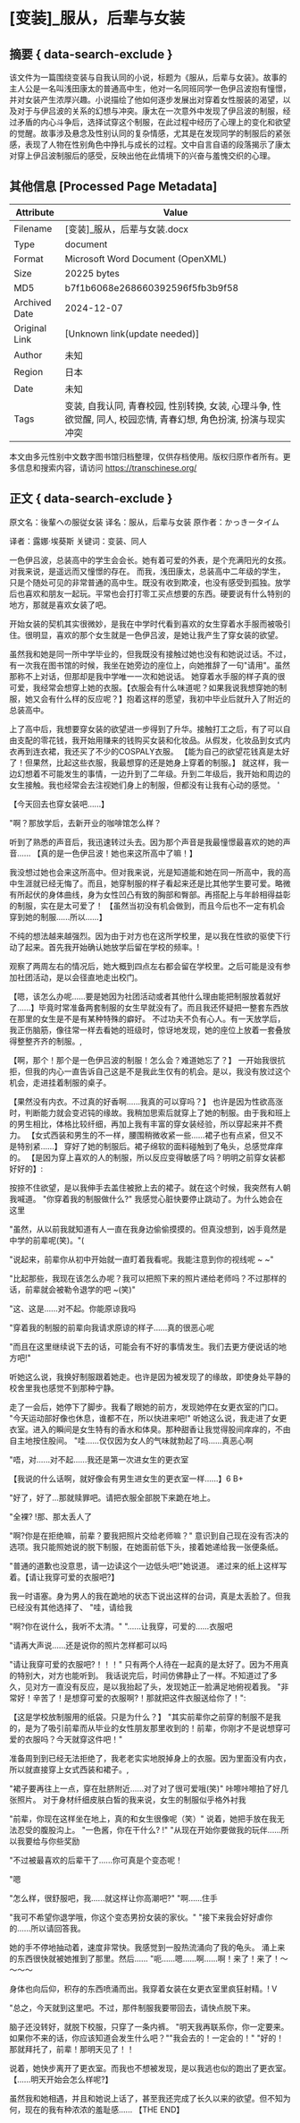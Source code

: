 # [变装]_服从，后辈与女装



## 摘要  { data-search-exclude }

<!-- tcd_abstract -->
该文件为一篇围绕变装与自我认同的小说，标题为《服从，后辈与女装》。故事的主人公是一名叫浅田康太的普通高中生，他对一名同班同学一色伊吕波抱有憧憬，并对女装产生浓厚兴趣。小说描绘了他如何逐步发展出对穿着女性服装的渴望，以及对于与伊吕波的关系的幻想与冲突。康太在一次意外中发现了伊吕波的制服，经过矛盾的内心斗争后，选择试穿这个制服，在此过程中经历了心理上的变化和欲望的觉醒。故事涉及悬念及性别认同的复杂情感，尤其是在发现同学的制服后的紧张感，表现了人物在性别角色中挣扎与成长的过程。文中自言自语的段落揭示了康太对穿上伊吕波制服后的感受，反映出他在此情境下的兴奋与羞愧交织的心理。

<!-- tcd_abstract_end -->

## 其他信息 [Processed Page Metadata]

| Attribute       | Value                                  |
|-----------------|----------------------------------------|
| Filename        | [变装]_服从，后辈与女装.docx                             |
| Type            | document                                 |
| Format          | Microsoft Word Document (OpenXML)                               |
| Size            | 20225 bytes                           |
| MD5             | b7f1b6068e268660392596f5fb3b9f58                                  |
| Archived Date   | 2024-12-07                             |
| Original Link   | [Unknown link(update needed)]                         |
| Author          | 未知                               |
| Region          | 日本                               |
| Date            | 未知                                 |
| Tags            | 变装, 自我认同, 青春校园, 性别转换, 女装, 心理斗争, 性欲觉醒, 同人, 校园恋情, 青春幻想, 角色扮演, 扮演与现实冲突                                 |

本文由多元性别中文数字图书馆归档整理，仅供存档使用。版权归原作者所有。更多信息和搜索内容，请访问 <https://transchinese.org/>


## 正文 { data-search-exclude }

<!-- tcd_main_text -->
原文名：後輩への服従女装 译名：服从，后辈与女装 原作者：かっきータイム

译者：露娜·埃葵斯 关键词：变装、同人

一色伊吕波，总装高中的学生会会长。她有着可爱的外表，是个充满阳光的女孩。对我来说，是遥远而又憧憬的存在。 而我，浅田康太，总装高中二年级的学生，只是个随处可见的非常普通的高中生。既没有收到欺凌，也没有感受到孤独。放学后也喜欢和朋友一起玩。平常也会打打零工买点想要的东西。硬要说有什么特别的地方，那就是喜欢女装了吧。

开始女装的契机其实很微妙，是我在中学时代看到喜欢的女生穿着水手服而被吸引住。很明显，喜欢的那个女生就是一色伊吕波，是她让我产生了穿女装的欲望。

虽然我和她是同一所中学毕业的，但我既没有接触过她也没有和她说过话。不过，有一次我在图书馆的时候，我坐在她旁边的座位上，向她推辞了一句"请用"。虽然那称不上对话，但那却是我中学唯一一次和她说话。 她穿着水手服的样子真的很可爱，我经常会想穿上她的衣服。【衣服会有什么味道呢？如果我说我想穿她的制服，她又会有什么样的反应呢？】抱着这样的愿望，我初中毕业后就升入了附近的总装高中。

上了高中后，我想要穿女装的欲望进一步得到了升华。接触打工之后，有了可以自由支配的零花钱，我开始用赚来的钱购买女装和化妆品。从假发，化妆品到女式内衣再到连衣裙，我还买了不少的COSPALY衣服。 【能为自己的欲望花钱真是太好了！但果然，比起这些衣服，我最想穿的还是她身上穿着的制服。】 就这样，我一边幻想着不可能发生的事情，一边升到了二年级。升到二年级后，我开始和周边的女生接触。我也经常会去注视她们身上的制服，但都没有让我有心动的感觉。 '

【今天回去也穿女装吧......】

"啊？那放学后，去新开业的咖啡馆怎么样？

听到了熟悉的声音后，我迅速转过头去。因为那个声音是我最憧憬最喜欢的她的声音...... 【真的是一色伊吕波！她也来这所高中了嘛！】

我没想过她也会来这所高中。但对我来说，光是知道能和她在同一所高中，我的高中生涯就已经无悔了。而且，她穿制服的样子看起来还是比其他学生要可爱。略微有所起伏的身体曲线，身为女性凹凸有致的胸部和臀部。再搭配上与年龄相得益彰的制服，实在是太可爱了！ 【虽然当初没有机会做到，而且今后也不一定有机会穿到她的制服......所以......】

不纯的想法越来越强烈。因为由于对方也在这所学校里，是以我在性欲的驱使下行动了起来。首先我开始确认她放学后留在学校的频率。!

观察了两周左右的情况后，她大概到四点左右都会留在学校里。之后可能是没有参加社团活动，是以会径直地走出校门。

【嗯，该怎么办呢......要是她因为社团活动或者其他什么理由能把制服放着就好了......】毕竟时常准备两套制服的女生早就没有了。而且我还怀疑把一整套东西放在那里的女生是不是有某种特殊的癖好。 不过功夫不负有心人。有一天放学后，我正伤脑筋，像往常一样去看她的班级时，惊讶地发现，她的座位上放着一套叠放得整整齐齐的制服。,

【啊，那个！那个是一色伊吕波的制服！怎么会？难道她忘了？】 一开始我很抗拒，但我的内心一直告诉自己这是不是我此生仅有的机会。是以，我没有放过这个机会，走进挂着制服的桌子。

【果然没有内衣。不过真的好香啊......我真的可以穿吗？】 也许是因为性欲高涨时，判断能力就会变迟钝的缘故。我稍加思索后就穿上了她的制服。由于我和班上的男生相比，体格比较纤细，再加上我有丰富的穿女装经验，所以穿起来并不费力。 【女式西装和男生的不一样，腰围稍微收紧一些......裙子也有点紧，但又不是特别紧......】 穿好了她的制服后。裙子绵软的面料碰触到了龟头，总感觉痒痒的。 【是因为穿上喜欢的人的制服，所以反应变得敏感了吗？明明之前穿女装都好好的】:

按捺不住欲望，是以我伸手去盖住被掀上去的裙子。就在这个时候，我突然有人朝我喊道。 "你穿着我的制服做什么?" 我感觉心脏快要停止跳动了。为什么她会在这里

"虽然，从以前我就知道有人一直在我身边偷偷摸摸的。但真没想到，凶手竟然是中学的前辈呢(笑)。"(

"说起来，前辈你从初中开始就一直盯着我看呢。我能注意到你的视线呢 ~ ~"

"比起那些，我现在该怎么办呢？我可以把照下来的照片递给老师吗？不过那样的话，前辈就会被勒令退学的吧 ~(笑)"

"这、这是......对不起。你能原谅我吗

"穿着我的制服的前辈向我请求原谅的样子......真的很恶心呢

"而且在这里继续说下去的话，可能会有不好的事情发生。我们去更方便说话的地方吧!"

听她这么说，我换好制服跟着她走。也许是因为被发现了的缘故，即使身处平静的校舍里我也感觉不到那种宁静。

走了一会后，她停下了脚步。我看了眼她的前方，发现她停在女更衣室的门口。 "今天运动部好像也休息，谁都不在，所以快进来吧!" 听她这么说，我走进了女更衣室。进入的瞬间是女生特有的香水和体臭。那种甜香让我觉得股间痒痒的，不由自主地按住股间。 "哇......仅仅因为女人的气味就勃起了吗......真恶心啊

"唔，对......对不起......我还是第一次进女生的更衣室

【我说的什么话啊，就好像会有男生进女生的更衣室一样......】6 B+

"好了，好了...那就赎罪吧。请把衣服全部脱下来跪在地上。

"全裸? !那、那太丢人了

"啊?你是在拒绝嘛，前辈？要我把照片交给老师嘛？" 意识到自己现在没有否决的选项。我只能照她说的脱下制服，在她面前低下头，接着她递给我一张便条纸。

"普通的道歉也没意思，请一边读这个一边低头吧!"她说道。 递过来的纸上这样写着。【请让我穿可爱的衣服吧?】

我一时语塞。身为男人的我在跪地的状态下说出这样的台词，真是太丢脸了。但我已经没有其他选择了、 "哇，请给我

"啊?你在说什么，我听不太清。" "......让我穿，可爱的......衣服吧

"请再大声说......还是说你的照片怎样都可以吗

"请让我穿可爱的衣服吧?！！！" 只有两个人待在一起真的是太好了。因为不用真的特别大，对方也能听到。 我话说完后，时间仿佛静止了一样。不知道过了多久，见对方一直没有反应，是以我抬起了头，发现她正一脸满足地俯视着我。 "非常好！辛苦了！是想穿可爱的衣服啊?！那就把这件衣服送给你了！":

【这是学校放制服用的纸袋。只是为什么？】 "其实前辈你之前穿的制服不是我的，是为了吸引前辈而从毕业的女性朋友那里收到的！前辈，你刚才不是说想穿可爱的衣服吗？今天就穿这件吧！"

准备周到到已经无法拒绝了，我老老实实地脱掉身上的衣服。因为里面没有内衣，所以就直接穿上女式西装和裙子。,

"裙子要再往上一点，穿在肚脐附近......对了对了很可爱哦(笑)" 咔嚓咔嚓拍了好几张照片。 对于身材纤细皮肤白皙的我来说，女生的制服似乎格外衬我

"前辈，你现在这样坐在地上，真的和女生很像呢（笑）" 说着，她把手放在我无法忍受的腹股沟上。 "一色酱，你在干什么? !" "从现在开始你要做我的玩伴......所以我要给与你些奖励

"不过被最喜欢的后辈干了......你可真是个变态呢！

"嗯

"怎么样，很舒服吧，我......就这样让你高潮吧?" "啊......住手

"我可不希望你退学哦，你这个变态男扮女装的家伙。" "接下来我会好好虐你的......所以请回答我。

她的手不停地抽动着，速度非常快。我感觉到一股热流涌向了我的龟头。 涌上来的东西很快就被她推到了那里。然后...... "呃......嗯......啊......啊！来了！来了！～～～～

身体也向后仰，积存的东西喷涌而出。我穿着女装在女更衣室里疯狂射精。! V

"总之，今天就到这里吧。不过，那件制服我要带回去，请快点脱下来。

脑子还没转好，就脱下校服，只穿了一条内裤。 "明天我再联系你，你一定要来。如果你不来的话，你应该知道会发生什么吧？""我会去的！一定会的！" "好的！那就拜托了，前辈！那明天见了！！

说着，她快步离开了更衣室。而我也不想被发现，是以我逃也似的跑出了更衣室。 【......明天开始会怎么样呢?】

虽然我和她相遇，并且和她说上话了，甚至我还完成了长久以来的欲望。但不知为何，现在的我有种浓浓的羞耻感...... 【THE END】
<!-- tcd_main_text_end -->

